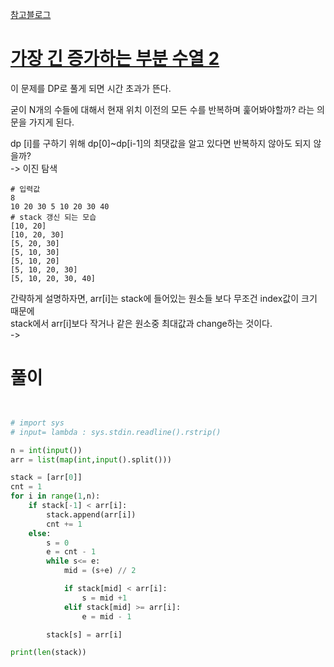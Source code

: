 [참고블로그](https://seohyun0120.tistory.com/entry/%EA%B0%80%EC%9E%A5-%EA%B8%B4-%EC%A6%9D%EA%B0%80%ED%95%98%EB%8A%94-%EB%B6%80%EB%B6%84-%EC%88%98%EC%97%B4LIS-%EC%99%84%EC%A0%84-%EC%A0%95%EB%B3%B5-%EB%B0%B1%EC%A4%80-%ED%8C%8C%EC%9D%B4%EC%8D%AC)
# [가장 긴 증가하는 부분 수열 2](https://www.acmicpc.net/problem/12015)
이 문제를 DP로 풀게 되면 시간 초과가 뜬다.

굳이 N개의 수들에 대해서 현재 위치 이전의 모든 수를 반복하며 훑어봐야할까? 라는 의문을 가지게 된다.

dp [i]를 구하기 위해 dp[0]~dp[i-1]의 최댓값을 알고 있다면 반복하지 않아도 되지 않을까?  
-> 이진 탐색  
```
# 입력값
8
10 20 30 5 10 20 30 40
# stack 갱신 되는 모습
[10, 20]
[10, 20, 30]
[5, 20, 30]
[5, 10, 30]
[5, 10, 20]
[5, 10, 20, 30]
[5, 10, 20, 30, 40]
```
간략하게 설명하자면, arr[i]는 stack에 들어있는 원소들 보다 무조건 index값이 크기 때문에   
stack에서 arr[i]보다 작거나 같은 원소중 최대값과 change하는 것이다.  
-> 
# 풀이
``` python


# import sys
# input= lambda : sys.stdin.readline().rstrip()

n = int(input())
arr = list(map(int,input().split()))

stack = [arr[0]]
cnt = 1
for i in range(1,n):
    if stack[-1] < arr[i]:
        stack.append(arr[i])
        cnt += 1
    else:
        s = 0
        e = cnt - 1
        while s<= e:
            mid = (s+e) // 2

            if stack[mid] < arr[i]:
                s = mid +1
            elif stack[mid] >= arr[i]:
                e = mid - 1

        stack[s] = arr[i]

print(len(stack))






```
